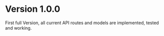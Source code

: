 # Version 1.0.0

First full Version, all current API routes and models are implemented, tested and working.